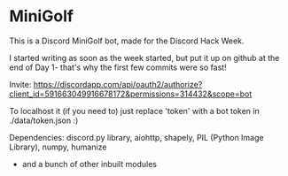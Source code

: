 # MiniGolf
This is a Discord MiniGolf bot, made for the Discord Hack Week.

I started writing as soon as the week started, but put it up on github at the end of Day 1- that's why the first few commits were so fast!

Invite: https://discordapp.com/api/oauth2/authorize?client_id=591663049916678172&permissions=314432&scope=bot

To localhost it (if you need to) just replace 'token' with a bot token in ./data/token.json :)


Dependencies:
discord.py library,
aiohttp,
shapely,
PIL (Python Image Library),
numpy,
humanize

- and a bunch of other inbuilt modules
